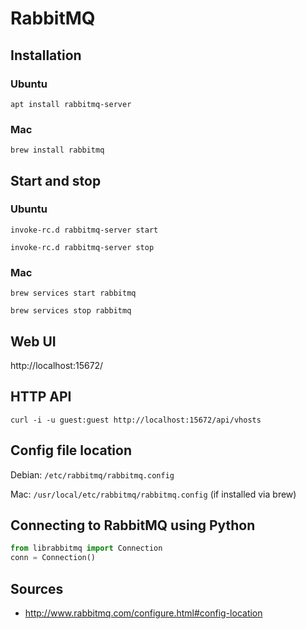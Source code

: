# RabbitMQ

## Installation

### Ubuntu

`apt install rabbitmq-server`

### Mac

`brew install rabbitmq`

## Start and stop
 
### Ubuntu

`invoke-rc.d rabbitmq-server start`

`invoke-rc.d rabbitmq-server stop`

### Mac

`brew services start rabbitmq`

`brew services stop rabbitmq`

## Web UI

http://localhost:15672/

## HTTP API

`curl -i -u guest:guest http://localhost:15672/api/vhosts`

## Config file location

Debian: `/etc/rabbitmq/rabbitmq.config`

Mac: `/usr/local/etc/rabbitmq/rabbitmq.config` (if installed via brew)

 ## Connecting to RabbitMQ using Python
 
 ```python
 from librabbitmq import Connection
 conn = Connection()
 ```

## Sources

- http://www.rabbitmq.com/configure.html#config-location
